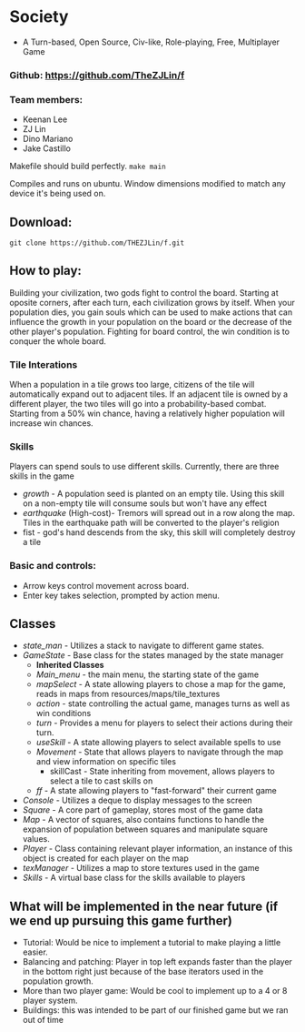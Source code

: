 # Society
- A Turn-based, Open Source, Civ-like, Role-playing, Free, Multiplayer Game
### Github: https://github.com/TheZJLin/f

### Team members:
* Keenan Lee
* ZJ Lin
* Dino Mariano
* Jake Castillo

Makefile should build perfectly. `make main`

Compiles and runs on ubuntu. Window dimensions modified to match any device it's being used on.

## Download: 
`git clone https://github.com/THEZJLin/f.git`

## How to play: 

Building your civilization, two gods fight to control the board. Starting at oposite corners, after each turn, each civilization grows by itself. When your population dies, you gain souls which can be used to make actions that can influence the growth in your population on the board or the decrease of the other player's population. Fighting for board control, the win condition is to conquer the whole board.

### Tile Interations
When a population in a tile grows too large, citizens of the tile will automatically expand out to adjacent tiles. If an adjacent tile is owned by a different player, the two tiles will go into a probability-based combat. Starting from a 50% win chance, having a relatively higher population will increase win chances.

### Skills
Players can spend souls to use different skills. Currently, there are three skills in the game
* *growth* - A population seed is planted on an empty tile. Using this skill on a non-empty tile will consume souls but won't have any effect
* *earthquake* (High-cost)- Tremors will spread out in a row along the map. Tiles in the earthquake path will be converted to the player's religion
* fist - god's hand descends from the sky, this skill will completely destroy a tile

### Basic and controls:
* Arrow keys control movement across board.
* Enter key takes selection, prompted by action menu.

## Classes
* *state_man* - Utilizes a stack to navigate to different game states.
* *GameState* - Base class for the states managed by the state manager
    - **Inherited Classes**
    - *Main_menu* - the main menu, the starting state of the game
    - *mapSelect* - A state allowing players to chose a map for the game, reads in maps from resources/maps/tile_textures
    - *action* - state controlling the actual game, manages turns as well as win conditions
    - *turn* - Provides a menu for players to select their actions during their turn.
    - *useSkill* - A state allowing players to select available spells to use
    - *Movement* - State that allows players to navigate through the map and view information on specific tiles
        - skillCast - State inheriting from movement, allows players to select a tile to cast skills on
    - *ff* - A state allowing players to "fast-forward" their current game
* *Console* - Utilizes a deque to display messages to the screen
* *Square* - A core part of gameplay, stores most of the game data
* *Map* - A vector of squares, also contains functions to handle the expansion of population between squares and manipulate square values.
* *Player* - Class containing relevant player information, an instance of this object is created for each player on the map
* *texManager* - Utilizes a map to store textures used in the game
* *Skills* - A virtual base class for the skills available to players

## What will be implemented in the near future (if we end up pursuing this game further)
* Tutorial: Would be nice to implement a tutorial to make playing a little easier.
* Balancing and patching: Player in top left expands faster than the player in the bottom right just because of the base iterators used in the population growth.
* More than two player game: Would be cool to implement up to a 4 or 8 player system.
* Buildings: this was intended to be part of our finished game but we ran out of time
